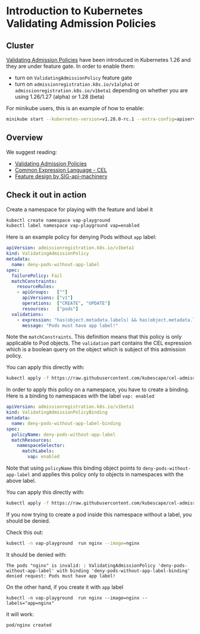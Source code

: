 # Introduction to Kubernetes Validating Admission Policies

## Cluster

[Validating Admission Policies](https://kubernetes.io/docs/reference/access-authn-authz/validating-admission-policy/) have been introduced in Kubernetes 1.26 and they are under feature gate. In order to enable them:
* turn on `ValidatingAdmissionPolicy` feature gate
* turn on `admissionregistration.k8s.io/v1alpha1` or `admissionregistration.k8s.io/v1beta1` depending on whether you are using 1.26/1.27 (alpha) or 1.28 (beta)

For minikube users, this is an example of how to enable:

```bash
minikube start --kubernetes-version=v1.28.0-rc.1 --extra-config=apiserver.runtime-config=admissionregistration.k8s.io/v1beta1  --feature-gates='ValidatingAdmissionPolicy=true'
```

## Overview

We suggest reading:
* [Validating Admission Policies](https://kubernetes.io/docs/reference/access-authn-authz/validating-admission-policy/)
* [Common Expression Language - CEL](https://github.com/google/cel-spec/)
* [Feature design by SIG-api-machinery](https://github.com/kubernetes/enhancements/tree/master/keps/sig-api-machinery/3488-cel-admission-control#alpha)

## Check it out in action

Create a namespace for playing with the feature and label it
```bash
kubectl create namespace vap-playground
kubectl label namespace vap-playground vap=enabled
```

Here is an example policy for denying Pods without `app` label:
```yaml
apiVersion: admissionregistration.k8s.io/v1beta1
kind: ValidatingAdmissionPolicy
metadata:
  name: deny-pods-without-app-label
spec:
  failurePolicy: Fail
  matchConstraints:
    resourceRules:
    - apiGroups:   [""]
      apiVersions: ["v1"]
      operations:  ["CREATE", "UPDATE"]
      resources:   ["pods"]
  validations:
    - expression: "has(object.metadata.labels) && has(object.metadata.labels.app)"
      message: "Pods must have app label!"
```
Note the `matchConstraints`. This definition means that this policy is only applicable to Pod objects. The `validation` part contains the CEL expression which is a boolean query on the object which is subject of this admission policy.

You can apply this directly with:
```bash
kubectl apply -f https://raw.githubusercontent.com/kubescape/cel-admission-library/main/docs/validating-admission-policies/deny-pods-without-app-label-policy.yaml
```

In order to apply this policy on a namespace, you have to create a binding. Here is a binding to namespaces with the label `vap: enabled`

```yaml
apiVersion: admissionregistration.k8s.io/v1beta1
kind: ValidatingAdmissionPolicyBinding
metadata:
  name: deny-pods-without-app-label-binding
spec:
  policyName: deny-pods-without-app-label
  matchResources:
    namespaceSelector:
      matchLabels:
        vap: enabled
```

Note that using `policyName` this binding object points to `deny-pods-without-app-label` and applies this policy only to objects in namespaces with the above label.

You can apply this directly with:
```bash
kubectl apply -f https://raw.githubusercontent.com/kubescape/cel-admission-library/main/docs/validating-admission-policies/deny-pods-without-app-label-policy-binding.yaml
```

If you now trying to create a pod inside this namespace without a label, you should be denied.

Check this out:
```bash
kubectl -n vap-playground  run nginx --image=nginx
```
It should be denied with:
```
The pods "nginx" is invalid: : ValidatingAdmissionPolicy 'deny-pods-without-app-label' with binding 'deny-pods-without-app-label-binding' denied request: Pods must have app label!
```

On the other hand, if you create it with `app` label
```
kubectl -n vap-playground  run nginx --image=nginx --labels="app=nginx"
```
it will work:
```
pod/nginx created
```